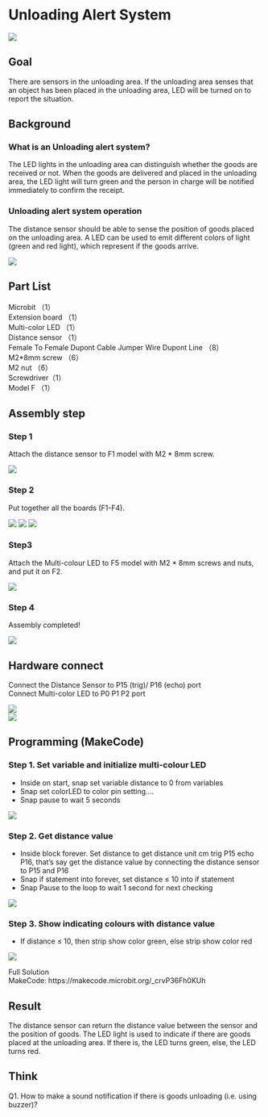 # Unloading Alert System
![](picture/3/3_1.png)

## Goal
<P>
There are sensors in the unloading area. If the unloading area senses that an object has been placed in the unloading area, LED will be turned on to report the situation.
<P>

## Background 
### What is an Unloading alert system? 
<P>
The LED lights in the unloading area can distinguish whether the goods are received or not. When the goods are delivered and placed in the unloading area, the LED light will turn green and the person in charge will be notified immediately to confirm the receipt.
<P>

### Unloading alert system operation 
<P>
The distance sensor should be able to sense the position of goods placed on the unloading area. A LED can be used to emit different colors of light (green and red light), which represent if the goods arrive.
<P>
  
![](picture/3/3_2.png)

## Part List 
<P>
Microbit （1）<BR>
Extension board （1）<BR>
Multi-color LED （1）<BR>
Distance sensor  （1）<BR>
 Female To Female Dupont Cable Jumper Wire Dupont Line （8）<BR>
M2*8mm screw （6）<BR>
M2 nut （6）<BR>
Screwdriver（1）<BR>
Model F （1）<BR>
<P>

## Assembly step 
### Step 1 
<P>
Attach the distance sensor to F1 model with M2 * 8mm screw.
<P>
  
![](picture/3/3_4.png)

### Step 2 
<P>
Put together all the boards (F1-F4).
<P>
  
![](picture/3/3_5.png)
![](picture/3/3_6.png)
![](picture/3/3_7.png)

### Step3 
<P>
Attach the Multi-colour LED to F5 model with M2 * 8mm screws and nuts, and put it on F2.
<P>
  
![](picture/3/3_8.png)

### Step 4 
<P>
Assembly completed! 
<P>
  
![](picture/3/3_9.png)

## Hardware connect 
<P>
Connect the Distance Sensor to P15 (trig)/ P16 (echo) port <BR>
Connect Multi-color LED to P0 P1 P2 port <BR>
<P>

![](picture/3/ch3pic.png)  
![](picture/3/3_10_new.jpg)

## Programming (MakeCode) 
### Step 1. Set variable and initialize multi-colour LED 
+ Inside on start, snap set variable distance to 0 from variables 
+ Snap set colorLED to color pin setting....  
+ Snap pause to wait 5 seconds 
  
![](picture/3/3_11.png)

### Step 2. Get distance value 
+ Inside block forever. Set distance to get distance unit cm trig P15 echo P16, that’s say get the distance value by connecting the distance sensor to P15 and P16 
+ Snap if statement into forever, set distance ≤ 10 into if statement 
+ Snap Pause to the loop to wait 1 second for next checking 
  
![](picture/3/3_13.png)

### Step 3. Show indicating colours with distance value
+ If distance ≤ 10, then strip show color green, else strip show color red 
  
![](picture/3/3_15.png)

<P>
Full Solution<BR>
MakeCode: https://makecode.microbit.org/_crvP36Fh0KUh
<P>

## Result 
<P>
The distance sensor can return the distance value between the sensor and the position of goods. The LED light is used to indicate if there are goods placed at the unloading area. If there is, the LED turns green, else, the LED turns red.
<P>


## Think 
<P>
Q1. How to make a sound notification if there is goods unloading (i.e. using buzzer)?
<P>
